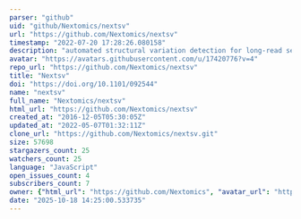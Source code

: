 ```yaml
---
parser: "github"
uid: "github/Nextomics/nextsv"
url: "https://github.com/Nextomics/nextsv"
timestamp: "2022-07-20 17:28:26.080158"
description: "automated structural variation detection for long-read sequencing"
avatar: "https://avatars.githubusercontent.com/u/17420776?v=4"
repo_url: "https://github.com/Nextomics/nextsv"
title: "Nextsv"
doi: "https://doi.org/10.1101/092544"
name: "nextsv"
full_name: "Nextomics/nextsv"
html_url: "https://github.com/Nextomics/nextsv"
created_at: "2016-12-05T05:30:05Z"
updated_at: "2022-05-07T01:32:11Z"
clone_url: "https://github.com/Nextomics/nextsv.git"
size: 57698
stargazers_count: 25
watchers_count: 25
language: "JavaScript"
open_issues_count: 4
subscribers_count: 7
owner: {"html_url": "https://github.com/Nextomics", "avatar_url": "https://avatars.githubusercontent.com/u/17420776?v=4", "login": "Nextomics", "type": "Organization"}
date: "2025-10-18 14:25:00.533735"
---
```

